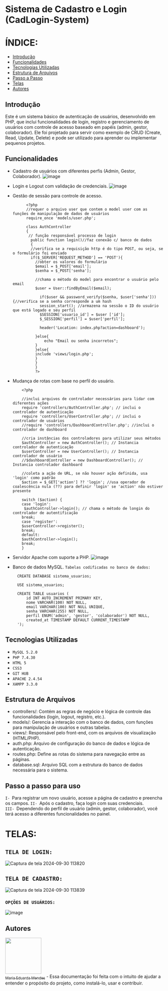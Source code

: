   # Sistema de Cadastro e Login (CadLogin-System)

# ÍNDICE:
* [Introdução](#introdu%C3%A7%C3%A3o)
* [Funcionalidades](#funcionalidades)
* [Tecnologias Utilizadas](#tecnologias-utilizadas)
* [Estrutura de Arquivos](#estrutura-de-arquivos)
* [Passo a Passo](#passo-a-passo-para-uso)
* [Telas](#telas)
* [Autores](#autores)  

## Introdução 
Este é um sistema básico de autenticação de usuários, desenvolvido em PHP, que inclui funcionalidades de login, registro e gerenciamento de usuários com controle de acesso baseado em papéis (admin, gestor, colaborador). Ele foi projetado para servir como exemplo de CRUD (Create, Read, Update, Delete) e pode ser utilizado para aprender ou implementar pequenos projetos.

## Funcionalidades

* Cadastro de usuários com diferentes perfis (Admin, Gestor, Colaborador).
  ![image](https://github.com/user-attachments/assets/75746251-e3f2-4229-a1b1-988a8b0908dc)

* Login e Logout com validação de credenciais.
  ![image](https://github.com/user-attachments/assets/2e7a9128-06de-4c9a-bd09-50bd0472c190)

* Gestão de sessão para controle de acesso.
  
            <?php
            //requer o arquivo user que contem o model user com as funções de manipulação de dados de usuários
            require_once 'models/user.php';

            class AuthController
            {
             // função responsável processo de login
              public function login()//faz conexão c/ banco de dados
              {
              //verifica se a requisição http é do tipo POST, ou seja, se o formulário foi enviado
              if($_SERVER['REQUEST_METHOD'] == 'POST'){
                //obter os valores do formulário
                $email = $_POST['email'];
                $senha = $_POST['senha'];

                //chama o método do model para encontrar o usuário pelo email
                $user = User::findByEmail($email);

                  if($user && password_verify($senha, $user['senha'])){//verifica se a senha corresponde a um hash
                  session_start(); //armazena na sessão o ID do usuário que está logado e seu perfil
                  $SESSION['usuario_id'] = $user ['id'];
                  $_SESSION['perfil'] = $user['perfil'];

                  header('Location: index.php?action=dashboard');

                }else{
                    echo "Email ou senha incorretos";
                }
                }else{
                include 'views/login.php';
                }
                }
                }
                ?>
  

* Mudança de rotas com base no perfil do usuário.
  
          <?php

          //inclui arquivos de controlador necessários para lidar com diferentes ações
          require 'controllers/AuthController.php'; // inclui o controlador de autenticação
          require 'controllers/UserController.php'; // inclui o controlador de usuários
          //require 'controllers/DashboardController.php'; //inclui o controlador de dashboard

          //cria instâncias dos controladores para utilizar seus métodos
          $authController = new AuthController(); // Instancia controlador de autenticação
          $userController = new UserController(); // Instancia controlador de usuário
          //$dashboardController = new DashboardController(); // Instancia controlador dashboard

          //coleta a ação de URL, se não houver ação definida, usa 'login' como padrão
          $action = $_GET['action'] ?? 'login'; //usa operador de coalescência nula (??) para definir 'login' se 'action' não estiver presente

          switch ($action) {
          case 'login':
           $authController->login(); // chama o método de longin do controlador de autentificação
          break;
          case 'register':
          $userController->register();
          break;
          default:
          $authController->login();
          break;
          }
* Servidor Apache com suporte a PHP.
 ![image](https://github.com/user-attachments/assets/d12d6ef5-f00a-461f-8494-30f0244e947c)

* Banco de dados MySQL.
   ``Tabelas codificadas no banco de dados:``
  
        CREATE DATABASE sistema_usuarios;
 
        USE sistema_usuarios;
 
        CREATE TABLE usuarios (
            id INT AUTO_INCREMENT PRIMARY KEY,
            nome VARCHAR(100) NOT NULL,
            email VARCHAR(100) NOT NULL UNIQUE,
            senha VARCHAR(255) NOT NULL,
            perfil ENUM('admin', 'gestor', 'colaborador') NOT NULL,
            created_at TIMESTAMP DEFAULT CURRENT_TIMESTAMP
        ');

## Tecnologias Utilizadas

* 	``MySQL 5.2.0``
*   ``PHP 7.4.30``
*   ``HTML 5``
*   ``CSS3``
*   ``GIT HUB``
*   ``APACHE 2.4.54``
*   ``XAMPP 3.3.0``

## Estrutura de Arquivos

* controllers/: Contém as regras de negócio e lógica de controle das funcionalidades (login, logout, registro, etc.).
* models/: Gerencia a interação com o banco de dados, com funções para manipulação de usuários e outras tabelas.
* views/: Responsável pelo front-end, com os arquivos de visualização (HTML/PHP).
* auth.php: Arquivo de configuração do banco de dados e lógica de autenticação.
* routes.php: Define as rotas do sistema para navegação entre as páginas.
* database.sql: Arquivo SQL com a estrutura do banco de dados necessária para o sistema.
  
## Passo a passo para uso

``I- ``Para registrar um novo usuário, acesse a página de cadastro e preencha os campos.
``II- ``Após o cadastro, faça login com suas credenciais.  
``III- ``Dependendo do perfil de usuário (admin, gestor, colaborador), você terá acesso a diferentes funcionalidades no painel.

# TELAS:

##  ``TELA DE LOGIN:``
![Captura de tela 2024-09-30 113820](https://github.com/user-attachments/assets/681d6167-c185-4198-a93b-2c833816d2fe)



##  ``TELA DE CADASTRO:``
![Captura de tela 2024-09-30 113839](https://github.com/user-attachments/assets/126364ce-1898-485d-93d7-7aeac46ab1af)


### ``OPÇÕES DE USUÁRIOS:``  
![image](https://github.com/user-attachments/assets/96c25e9b-54fb-484e-8a99-8d3e421ec3d4)



## Autores

[<img loading="lazy" src="https://avatars.githubusercontent.com/u/127868962?v=4" width=115><br><sub>Maria Eduarda Mendes</sub>](https://github.com/imdoarda) - Essa documentação foi feita com o intuito de ajudar a entender o propósito do projeto, como instalá-lo, usar e contribuir.
